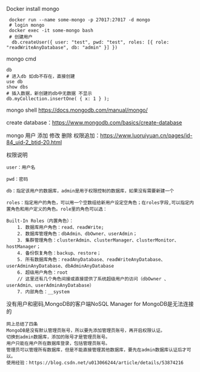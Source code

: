Docker install mongo 

```shell
 docker run --name some-mongo -p 27017:27017 -d mongo
 # login mongo
 docker exec -it some-mongo bash
 # 创建用户
  db.createUser({ user: "test", pwd: "test", roles: [{ role: "readWriteAnyDatabase", db: "admin" }] })
```

mongo cmd

```
db
# 进入db 如db不存在，直接创建
use db
show dbs
# 插入数据，新创建的db中无数据 不显示
db.myCollection.insertOne( { x: 1 } );
```

mongo shell https://docs.mongodb.com/manual/mongo/

create database：https://www.mongodb.com/basics/create-database

mongo 用户 添加 修改 删除 权限追加：https://www.luoruiyuan.cn/pages/id-84_uid-2_btid-20.html

权限说明

```
user：用户名

pwd：密码

db：指定该用户的数据库，admin是用于权限控制的数据库，如果没有需要新建一个

roles：指定用户的角色，可以用一个空数组给新用户设定空角色；在roles字段,可以指定内置角色和用户定义的角色。role里的角色可以选：

Built-In Roles（内置角色）：
    1. 数据库用户角色：read、readWrite;
    2. 数据库管理角色：dbAdmin、dbOwner、userAdmin；
    3. 集群管理角色：clusterAdmin、clusterManager、clusterMonitor、hostManager；
    4. 备份恢复角色：backup、restore；
    5. 所有数据库角色：readAnyDatabase、readWriteAnyDatabase、userAdminAnyDatabase、dbAdminAnyDatabase
    6. 超级用户角色：root  
    // 这里还有几个角色间接或直接提供了系统超级用户的访问（dbOwner 、userAdmin、userAdminAnyDatabase）
    7. 内部角色：__system
```

没有用户和密码,MongoDB的客户端NoSQL Manager for MongoDB是无法连接的

```
网上总结了四条
MongoDB是没有默认管理员账号，所以要先添加管理员账号，再开启权限认证。
切换到admin数据库，添加的账号才是管理员账号。
用户只能在用户所在数据库登录，包括管理员账号。
管理员可以管理所有数据库，但是不能直接管理其他数据库，要先在admin数据库认证后才可以。
使用经验：https://blog.csdn.net/u013066244/article/details/53874216
```

